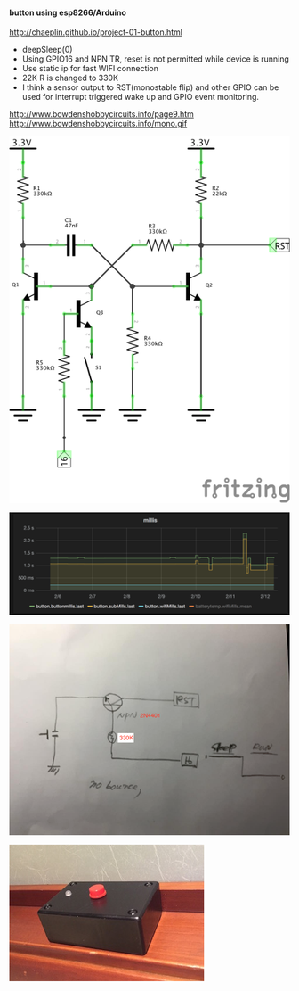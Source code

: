 #### button using esp8266/Arduino ####

http://chaeplin.github.io/project-01-button.html


- deepSleep(0)
- Using GPIO16 and NPN TR, reset is not permitted while device is running
- Use static ip for fast WIFI connection
- 22K R is changed to 330K
- I think a sensor output to RST(monostable flip) and other GPIO can be used for interrupt triggered wake up and GPIO event monitoring.


http://www.bowdenshobbycircuits.info/page9.htm
http://www.bowdenshobbycircuits.info/mono.gif


![1](./pics/01.reset_switch_schem.png)

![2](./pics/buttonmillis.png)

![3](./pics/npntr.png)

![4](./pics/FullSizeRender%205.jpg)
